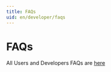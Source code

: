 ```yaml
---
title: FAQs
uid: en/developer/faqs
---
```

# FAQs

All Users and Developers FAQs are [here](xref:en/user-guide/installing/faq)
